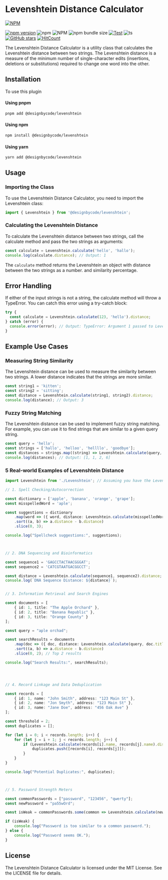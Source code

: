 # Levenshtein Distance Calculator

[![NPM](https://nodei.co/npm/@designbycode/tailwindcss-text-shadow.png?mini=true)](https://nodei.co/npm/@designbycode/levenshtein/)

[![npm version](https://badge.fury.io/js/@designbycode%2Flevenshtein.svg)](https://badge.fury.io/js/@designbycode%2Flevenshtein)
![npm](https://img.shields.io/npm/dt/%40designbycode/levenshtein)
![NPM](https://img.shields.io/npm/l/%40designbycode%2Flevenshtein)
![npm bundle size](https://img.shields.io/bundlephobia/min/%40designbycode%2Flevenshtein)
[![Test](https://github.com/DesignByCode/levenshtein/actions/workflows/test.yaml/badge.svg)](https://github.com/DesignByCode/levenshtein/actions/workflows/test.yaml)
![ts](https://badgen.net/badge/Built%20With/TypeScript/blue)
[![GitHub stars](https://img.shields.io/github/stars/DesignByCode/levenshtein?style=social)](https://github.com/DesignByCode/levenshtein/stargazers)
[![HitCount](https://hits.dwyl.com/designbycode/levenshtein.svg?style=flat)](http://hits.dwyl.com/designbycode/levenshtein)

The Levenshtein Distance Calculator is a utility class that calculates the Levenshtein distance between two strings. The Levenshtein distance is a measure of the minimum number of single-character edits (insertions, deletions or 
substitutions) required to change one word into the other.

## Installation

To use this plugin

#### Using pnpm

```bash
pnpm add @designbycode/levenshtein
```

#### Using npm

```bash
npm install @designbycode/levenshtein
```

#### Using yarn

```bash
yarn add @designbycode/levenshtein
```


## Usage
### Importing the Class
To use the Levenshtein Distance Calculator, you need to import the Levenshtein class:

```typescript
import { Levenshtein } from '@designbycode/levenshtein';
```

### Calculating the Levenshtein Distance
To calculate the Levenshtein distance between two strings, call the calculate method and pass the two strings as arguments:

```typescript
const calculate = Levenshtein.calculate('hello', 'hallo');
console.log(calculate.distance); // Output: 1
```

The `calculate` method returns the Levenshtein an object with distance between the two strings as a number. and similarity percentage.


## Error Handling
If either of the input strings is not a string, the calculate method will throw a TypeError. You can catch this error using a try-catch block:

```typescript
try {
  const calculate = Levenshtein.calculate(123, 'hello').distance;
} catch (error) {
  console.error(error); // Output: TypeError: Argument 1 passed to Levenshtein::calculate() must be of the type string
}
```

## Example Use Cases
### Measuring String Similarity
The Levenshtein distance can be used to measure the similarity between two strings. A lower distance indicates that the strings are more similar.

```typescript
const string1 = 'kitten';
const string2 = 'sitting';
const distance = Levenshtein.calculate(string1, string2).distance;
console.log(distance); // Output: 3
```

### Fuzzy String Matching
The Levenshtein distance can be used to implement fuzzy string matching. For example, you can use it to find strings that are similar to a given query string.

```typescript
const query = 'hello';
const strings = ['hallo', 'helloo', 'hellllo', 'goodbye'];
const distances = strings.map((string) => Levenshtein.calculate(query, string).distance);
console.log(distances); // Output: [1, 1, 2, 6]
```

### 5 Real-world Examples of Levenshtein Distance

```typescript
import Levenshtein from './Levenshtein'; // Assuming you have the Levenshtein class

// 1. Spell Checking/Autocorrection

const dictionary = ['apple', 'banana', 'orange', 'grape'];
const misspelledWord = 'aple';

const suggestions = dictionary
    .map(word => ({ word, distance: Levenshtein.calculate(misspelledWord, word).distance }))
    .sort((a, b) => a.distance - b.distance)
    .slice(0, 3);

console.log("Spellcheck suggestions:", suggestions);



// 2. DNA Sequencing and Bioinformatics

const sequence1 = 'GAGCCTACTAACGGGAT';
const sequence2 = 'CATCGTAATGACGGCCT';

const distance = Levenshtein.calculate(sequence1, sequence2).distance;
console.log(`DNA Sequence Distance: ${distance}`);


// 3. Information Retrieval and Search Engines

const documents = [
    { id: 1, title: "The Apple Orchard" },
    { id: 2, title: "Banana Republic" },
    { id: 3, title: "Orange County" }
];

const query = "aple orchad";

const searchResults = documents
    .map(doc => ({ doc, distance: Levenshtein.calculate(query, doc.title).distance }))
    .sort((a, b) => a.distance - b.distance)
    .slice(0, 2); // Top 2 results

console.log("Search Results:", searchResults);




// 4. Record Linkage and Data Deduplication

const records = [
    { id: 1, name: "John Smith", address: "123 Main St" },
    { id: 2, name: "Jon Smyth", address: "123 Main St" },
    { id: 3, name: "Jane Doe", address: "456 Oak Ave" }
];

const threshold = 2;
const duplicates = [];

for (let i = 0; i < records.length; i++) {
    for (let j = i + 1; j < records.length; j++) {
        if (Levenshtein.calculate(records[i].name, records[j].name).distance <= threshold) {
            duplicates.push([records[i], records[j]]);
        }
    }
}

console.log("Potential Duplicates:", duplicates);



// 5. Password Strength Meters

const commonPasswords = ["password", "123456", "qwerty"];
const newPassword = "pa55wOrd";

const isWeak = commonPasswords.some(common => Levenshtein.calculate(newPassword, common).distance <= 2);

if (isWeak) {
    console.log("Password is too similar to a common password.");
} else {
    console.log("Password seems OK.");
}

```

## License
The Levenshtein Distance Calculator is licensed under the MIT License. See the LICENSE file for details.